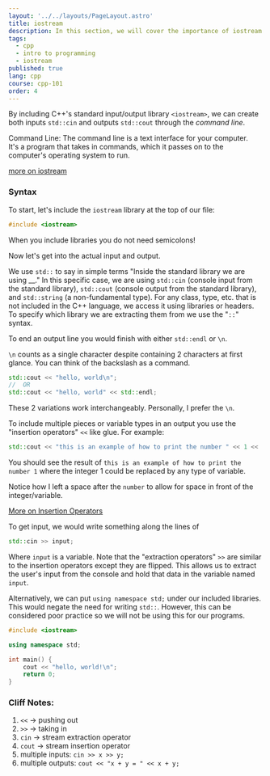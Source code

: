 ```yaml
---
layout: '../../layouts/PageLayout.astro'
title: iostream
description: In this section, we will cover the importance of iostream!
tags:
  - cpp
  - intro to programming
  - iostream
published: true
lang: cpp
course: cpp-101
order: 4
---
```

By including C++'s standard input/output library `<iostream>`, we can create both inputs `std::cin` and outputs `std::cout` through the _command line_.

Command Line: The command line is a text interface for your computer. It's a program that takes in commands, which it passes on to the computer's operating system to run.

[more on iostream](https://cplusplus.com/reference/iostream/)

### Syntax
To start, let's include the `iostream` library at the top of our file:
```cpp
#include <iostream>
```
When you include libraries you do not need semicolons!

Now let's get into the actual input and output.

We use `std::` to say in simple terms "Inside the standard library we are using \_\_." In this specific case, we are using `std::cin` (console input from the standard library), `std::cout` (console output from the standard library), and `std::string` (a non-fundamental type). For any class, type, etc. that is not included in the C++ language, we access it using libraries or headers. To specify which library we are extracting them from we use the "`::`" syntax.

To end an output line you would finish with either `std::endl` or `\n`.

`\n` counts as a single character despite containing 2 characters at first glance. You can think of the backslash as a command.


```cpp
std::cout << "hello, world\n";
//  OR
std::cout << "hello, world" << std::endl;
```

These 2 variations work interchangeably. Personally, I prefer the `\n`.

To include multiple pieces or variable types in an output you use the "insertion operators" `<<` like glue. For example:

```cpp
std::cout << "this is an example of how to print the number " << 1 << '\n';
```

You should see the result of `this is an example of how to print the number 1` where the integer 1 could be replaced by any type of variable.

Notice how I left a space after the `number` to allow for space in front of the integer/variable.

[More on Insertion Operators](https://faculty.cs.niu.edu/~hutchins/csci241/io-op.htm)

To get input, we would write something along the lines of

```cpp
std::cin >> input;
```

Where `input` is a variable. Note that the "extraction operators" `>>` are similar to the insertion operators except they are flipped. This allows us to extract the user's input from the console and hold that data in the variable named `input`.

Alternatively, we can put `using namespace std;` under our included libraries. This would negate the need for writing `std::`. However, this can be considered poor practice so we will not be using this for our programs.

```cpp
#include <iostream>

using namespace std;

int main() {
	cout << "hello, world!\n";
	return 0;
}
```

### Cliff Notes:

1. `<<` -> pushing out
2. `>>` -> taking in
3. `cin` -> stream extraction operator
4. `cout` -> stream insertion operator
5. multiple inputs: `cin >> x >> y;`
6. multiple outputs: `cout << "x + y = " << x + y;`

